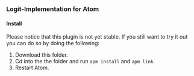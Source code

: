 ### Logit-Implementation for Atom

#### Install

Please notice that this plugin is not yet stable. If you still want to try it out you can do so by doing the following:

1. Download this folder.
2. Cd into the the folder and run `apm install` and `apm link`.
4. Restart Atom.
